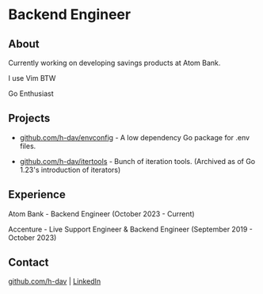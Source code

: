 # Backend Engineer

## About

Currently working on developing savings products at Atom Bank.

I use Vim BTW

Go Enthusiast

## Projects

- [github.com/h-dav/envconfig](https://www.github.com/h-dav/envconfig) - A low dependency Go package for .env files.

- [github.com/h-dav/itertools](https://www.github.com/h-dav/itertools) - Bunch of iteration tools. (Archived as of Go 1.23's introduction of iterators)

## Experience

Atom Bank - Backend Engineer (October 2023 - Current)

Accenture - Live Support Engineer & Backend Engineer (September 2019 - October 2023)

## Contact

[github.com/h-dav](https://www.github.com/h-dav) | [LinkedIn](www.linkedin.com/in/harry-d-958934172)
